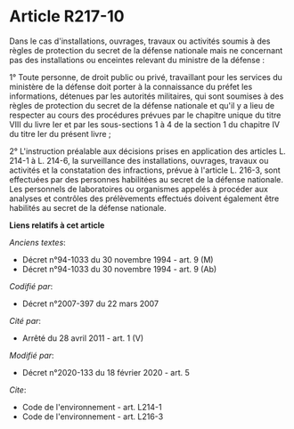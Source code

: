 # Article R217-10

Dans le cas d'installations, ouvrages, travaux ou activités soumis à des règles de protection du secret de la défense
nationale mais ne concernant pas des installations ou enceintes relevant du ministre de la défense : 

1° Toute personne, de droit public ou privé, travaillant pour les services du ministère de la défense doit porter à la
connaissance du préfet les informations, détenues par les autorités militaires, qui sont soumises à des règles de protection
du secret de la défense nationale et qu'il y a lieu de respecter au cours des procédures prévues par le chapitre unique du
titre VIII du livre Ier et par les sous-sections 1 à 4 de la section 1 du chapitre IV du titre Ier du présent livre ; 

2° L'instruction préalable aux décisions prises en application des articles L. 214-1 à L. 214-6, la surveillance des
installations, ouvrages, travaux ou activités et la constatation des infractions, prévue à l'article L. 216-3, sont
effectuées par des personnes habilitées au secret de la défense nationale. Les personnels de laboratoires ou organismes
appelés à procéder aux analyses et contrôles des prélèvements effectués doivent également être habilités au secret de la
défense nationale.

**Liens relatifs à cet article**

_Anciens textes_:

  - Décret n°94-1033 du 30 novembre 1994 - art. 9 (M)
  - Décret n°94-1033 du 30 novembre 1994 - art. 9 (Ab)

_Codifié par_:

  - Décret n°2007-397 du 22 mars 2007

_Cité par_:

  - Arrêté du 28 avril 2011 - art. 1 (V)

_Modifié par_:

  - Décret n°2020-133 du 18 février 2020 - art. 5

_Cite_:

  - Code de l'environnement - art. L214-1
  - Code de l'environnement - art. L216-3
